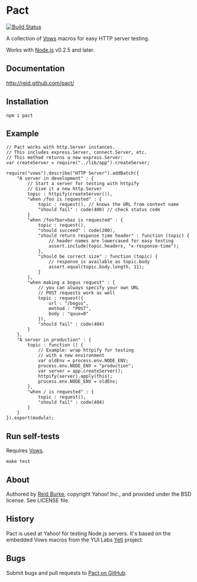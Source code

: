 # Pact

[![Build Status](https://secure.travis-ci.org/reid/pact.png)](http://travis-ci.org/reid/pact)

A collection of [Vows][] macros for easy HTTP server testing.

Works with [Node.js](http://nodejs.org/) v0.2.5 and later.

## Documentation

<http://reid.github.com/pact/>

## Installation

    npm i pact

## Example

    // Pact works with http.Server instances.
    // This includes express.Server, connect.Server, etc.
    // This method returns a new express.Server:
    var createServer = require("../lib/app").createServer;

    require("vows").describe("HTTP Server").addBatch({
        "A server in development" : {
            // Start a server for testing with httpify
            // Give it a new http.Server
            topic : httpify(createServer()),
            "when /foo is requested" : {
                topic : request(), // knows the URL from context name
                "should fail" : code(400) // check status code
            }
            "when /foo?bar=baz is requested" : {
                topic : request(),
                "should succeed" : code(200),
                "should return response time header" : function (topic) {
                    // header names are lowercased for easy testing
                    assert.include(topic.headers, "x-response-time");
                },
                "should be correct size" : function (topic) {
                    // response is available as topic.body
                    assert.equal(topic.body.length, 11);
                }
            },
            "when making a bogus request" : {
                // you can always specify your own URL
                // POST requests work as well
                topic : request({
                    url : "/bogus",
                    method : "POST",
                    body : "quux=0"
                }),
                "should fail" : code(404)
            }
        },
        "A server in production" : {
            topic : function () {
                // Example: wrap httpify for testing
                // with a new environment
                var oldEnv = process.env.NODE_ENV;
                process.env.NODE_ENV = "production";
                var server = app.createServer();
                httpify(server).apply(this);
                process.env.NODE_ENV = oldEnv;
            },
            "when / is requested" : {
                topic : request(),
                "should fail" : code(404)
            }
        }
    }).export(module);

## Run self-tests

Requires [Vows][].

    make test

## About

Authored by [Reid Burke](http://github.com/reid), copyright Yahoo! Inc., and provided under the BSD license. See LICENSE file.

## History

Pact is used at Yahoo! for testing Node.js servers. It's based on the embedded Vows macros from the YUI Labs [Yeti](http://github.com/yui/yeti) project.

## Bugs

Submit bugs and pull requests to [Pact on GitHub](http://github.com/reid/pact).

[Vows]: http://vowsjs.org/
